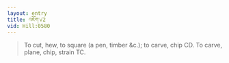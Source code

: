 ```yaml
---
layout: entry
title: འཇོག་√2
vid: Hill:0580
---
```

> To cut, hew, to square (a pen, timber &c\.); to carve, chip CD\. To carve, plane, chip, strain TC\.


